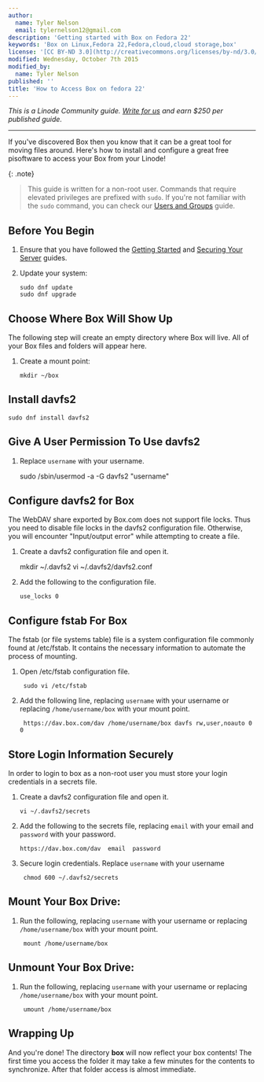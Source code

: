```yaml
---
author:
  name: Tyler Nelson
  email: tylernelson12@gmail.com
description: 'Getting started with Box on Fedora 22'
keywords: 'Box on Linux,Fedora 22,Fedora,cloud,cloud storage,box'
license: '[CC BY-ND 3.0](http://creativecommons.org/licenses/by-nd/3.0/us/)'
modified: Wednesday, October 7th 2015
modified_by:
  name: Tyler Nelson
published: ''
title: 'How to Access Box on fedora 22'
---
```


*This is a Linode Community guide. [Write for us](/docs/contribute) and earn $250 per published guide.*

<hr>

If you've discovered Box then you know that it can be a great tool for moving files around.  Here's how to install and configure a great free pisoftware to access your Box from your Linode!

{: .note}
>
>This guide is written for a non-root user. Commands that require elevated privileges are prefixed with `sudo`. If you're not familiar with the `sudo` command, you can check our [Users and Groups](/docs/tools-reference/linux-users-and-groups) guide.

## Before You Begin

1.  Ensure that you have followed the [Getting Started](/docs/getting-started) and [Securing Your Server](/docs/security/securing-your-server) guides.

2.  Update your system:

        sudo dnf update
        sudo dnf upgrade

## Choose Where Box Will Show Up

The following step will create an empty directory where Box will live.  All of your Box files and folders will appear here.

1.  Create a mount point:

        mkdir ~/box

## Install davfs2

    sudo dnf install davfs2

## Give A User Permission To Use davfs2

1. Replace `username` with your username.

      sudo /sbin/usermod -a -G davfs2 "username"

## Configure davfs2 for Box

The WebDAV share exported by Box.com does not support file locks. Thus you need to disable file locks in the davfs2 configuration file. Otherwise, you will encounter "Input/output error" while attempting to create a file.

1.  Create a davfs2 configuration file and open it.

      mkdir ~/.davfs2
      vi ~/.davfs2/davfs2.conf

2.  Add the following to the configuration file.

        use_locks 0

## Configure fstab For Box

The fstab (or file systems table) file is a system configuration file commonly found at /etc/fstab.  It contains the necessary information to automate the process of mounting.

1. Open /etc/fstab configuration file.

        sudo vi /etc/fstab

2. Add the following line, replacing `username` with your username or replacing `/home/username/box` with your mount point.

        https://dav.box.com/dav /home/username/box davfs rw,user,noauto 0 0

## Store Login Information Securely

In order to login to box as a non-root user you must store your login credentials in a secrets file.

1.  Create a davfs2 configuration file and open it.

        vi ~/.davfs2/secrets

2.  Add the following to the secrets file, replacing `email` with your email and `password` with your password.

        https://dav.box.com/dav  email  password

3. Secure login credentials. Replace `username` with your username

        chmod 600 ~/.davfs2/secrets

## Mount Your Box Drive:

1. Run the following, replacing `username` with your username or replacing `/home/username/box` with your mount point.

        mount /home/username/box

## Unmount Your Box Drive:

1. Run the following, replacing `username` with your username or replacing `/home/username/box` with your mount point.

        umount /home/username/box

## Wrapping Up

And you're done!  The directory **box** will now reflect your box contents!  The first time you access the folder it may take a few minutes for the contents to synchronize.  After that folder access is almost immediate.

